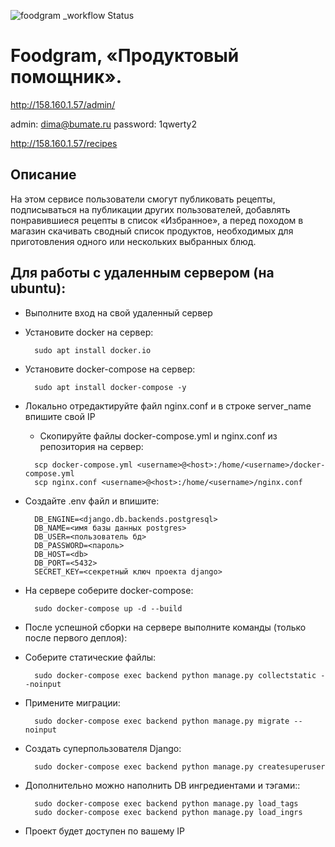 ![foodgram _workflow Status](https://github.com/guryaidemon/foodgram-project-react/actions/workflows/foodgram_workflow.yml/badge.svg?branch=master&event=push)

# Foodgram, «Продуктовый помощник».

http://158.160.1.57/admin/

admin: dima@bumate.ru 
password: 1qwerty2

http://158.160.1.57/recipes

## Описание 
На этом сервисе пользователи смогут публиковать рецепты,
подписываться на публикации других пользователей,
добавлять понравившиеся рецепты в список «Избранное»,
а перед походом в магазин скачивать сводный список продуктов,
необходимых для приготовления одного или нескольких выбранных блюд.

## Для работы с удаленным сервером (на ubuntu):
* Выполните вход на свой удаленный сервер

* Установите docker на сервер:
  ```
    sudo apt install docker.io 
  ```
* Установите docker-compose на сервер:
  ```
    sudo apt install docker-compose -y
  ```
* Локально отредактируйте файл nginx.conf и в строке server_name впишите свой IP
  * Скопируйте файлы docker-compose.yml и nginx.conf из репозитория на сервер:
  ```
    scp docker-compose.yml <username>@<host>:/home/<username>/docker-compose.yml
    scp nginx.conf <username>@<host>:/home/<username>/nginx.conf
  ```

* Cоздайте .env файл и впишите:
  ```
    DB_ENGINE=<django.db.backends.postgresql>
    DB_NAME=<имя базы данных postgres>
    DB_USER=<пользователь бд>
    DB_PASSWORD=<пароль>
    DB_HOST=<db>
    DB_PORT=<5432>
    SECRET_KEY=<секретный ключ проекта django>
  ```
  
* На сервере соберите docker-compose:
  ```
    sudo docker-compose up -d --build
  ```
* После успешной сборки на сервере выполните команды (только после первого деплоя):

- Соберите статические файлы:
  ```
    sudo docker-compose exec backend python manage.py collectstatic --noinput
  ```
- Примените миграции:
  ```
    sudo docker-compose exec backend python manage.py migrate --noinput
  ```
- Создать суперпользователя Django:
  ```
    sudo docker-compose exec backend python manage.py createsuperuser
  ```
- Дополнительно можно наполнить DB ингредиентами и тэгами::  
  ```
    sudo docker-compose exec backend python manage.py load_tags
    sudo docker-compose exec backend python manage.py load_ingrs
  ```

- Проект будет доступен по вашему IP
